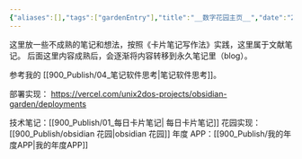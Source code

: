 ```yaml
---
{"aliases":[],"tags":["gardenEntry"],"title":"__数字花园主页__","date":"2025-06-05T17:40:33Z","date_modify":"2025-06-07T15:03:08Z","dg-publish":true,"dg-home":true,"permalink":"/900_Publish/__数字花园主页__/","dgPassFrontmatter":true,"created":"2025-06-05T17:40:33Z","updated":"2025-06-07T15:03:08Z"}
---
```


这里放一些不成熟的笔记和想法，按照《卡片笔记写作法》实践，这里属于文献笔记。
后面这里内容成熟后，会逐渐将内容转移到永久笔记里（blog）。

参考我的 [[900_Publish/04_笔记软件思考\|笔记软件思考]]。

部署实现： <https://vercel.com/unix2dos-projects/obsidian-garden/deployments>

技术笔记：[[900_Publish/01_每日卡片笔记\| 每日卡片笔记]]
花园实现：[[900_Publish/obsidian 花园\|obsidian 花园]]
年度 APP：[[900_Publish/我的年度APP\|我的年度APP]]
